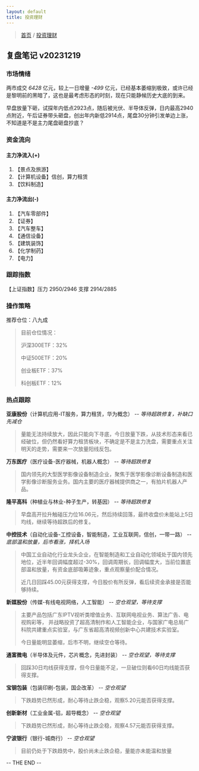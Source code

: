 ```yaml
---
layout: default
title: 投资理财
---
```


> [首页](/index.html) / [投资理财](/investment/investment-index.html)

## 复盘笔记 v20231219

### 市场情绪

两市成交 *6428* 亿元，较上一日增量 *-499* 亿元，已经基本萎缩到极致，或许已经是黎明前的黑暗了，这也是最考虑形态的时刻，现在只能静候历史大底的到来。

早盘放量下砸，试探年内低点2923点，随后被光伏、半导体反弹，日内最高2940点附近，午后证券带头砸盘，创出年内新低2914点，尾盘30分钟引发单边上涨，不知道是不是主力尾盘砸盘抄底？


### 资金流向

#### 主力净流入(+)

1. 【景点及旅游】
2. 【计算机设备】信创，算力租赁
3. 【饮料制造】


#### 主力净流出(-)

1. 【汽车零部件】
2. 【证券】
3. 【汽车整车】
4. 【通信设备】
5. 【建筑装饰】
6. 【化学制药】
7. 【电力】


### 跟踪指数

【上证指数】压力 2950/2946 支撑 2914/2885


### 操作策略

推荐仓位：八九成

> 目前仓位情况：
> 
> 沪深300ETF：32%
> 
> 中证500ETF：20%
> 
> 创业板ETF：37%
> 
> 科创板ETF：12%


### 热点跟踪

**亚康股份**（计算机应用-IT服务，算力租赁，华为概念） -- *等待超跌修复，补缺口先减仓*
> 量能无法持续放大，因此只能向下寻底，今日放量下跌，从技术形态来看已经破位，但仍然看好算力租赁板块，不确定是不是主力洗盘，需要重点关注明天的走势，需要来一次放量阳线反包。

**万东医疗**（医疗设备-医疗器械，机器人概念） -- *等待超跌修复*
> 国内领先的大型医学影像设备制造企业，聚焦于医学影像诊断设备制造和医学影像诊断服务业务。国内主要的医疗器械提供商之一，有拍片机器人产品。

**隆平高科**（种植业与林业-种子生产，转基因） -- *等待超跌修复*
> 早盘高开拉升触碰压力位16.06元，然后持续回落，最终收盘价未能站上5日均线，继续等待超跌后的修复。

**中控技术**（自动化设备-工控设备，智能制造，工业互联网，信创，一带一路） -- *底部温和放量，后市看涨，择机入场*
> 中国工业自动化行业龙头企业，在智能制造和工业自动化领域处于国内领先地位，近半年回调幅度超过-30%，回调周期长，回调幅度大，当前位置底部温和放量，有资金底部吸筹迹象，重点观察量价配合情况。
> 
> 近几日回踩45.00元获得支撑，今日股价有所反弹，看后续资金承接是否能够持续。

**新媒股份**（传媒-有线电视网络，人工智能） -- *空仓观望，等待支撑*
> 主要产品包括广东IPTV视听类增值业务、互联网电视业务、算法广告、电视购彩等， 并战略投资了超高清制作和人工智能企业，与国家广电总局广科院共建重点实验室，与广东省超高清视频创新中心共建技术实验室。
> 
> 今日量能明显萎缩，后市不明，继续空仓等待。

**通富微电**（半导体及元件，芯片概念，先进封装） -- *空仓观望，等待支撑*
> 回踩30日均线获得支撑，但今日量能不足，一旦破位则看60日均线能否获得支撑。

**宝钢包装**（包装印刷-包装，国企改革） -- *空仓观望*
> 下跌趋势已然形成，耐心等待止跌企稳，观察5.20元能否获得支撑。

**创新新材**（工业金属-铝，超导概念） -- *空仓观望*
> 下跌趋势已然形成，耐心等待止跌企稳，观察4.57元能否获得支撑。

**宁波银行**（银行-城商行） -- *空仓观望*
> 目前仍处于下跌趋势中，股价尚未止跌企稳，量能亦未能温和放量

-- THE END --
